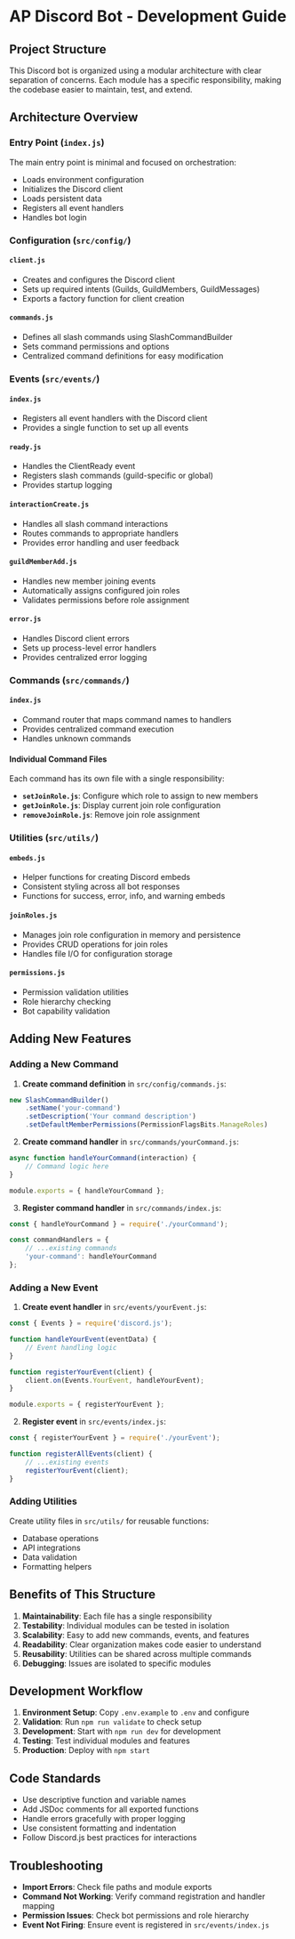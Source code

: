# AP Discord Bot - Development Guide

## Project Structure

This Discord bot is organized using a modular architecture with clear separation of concerns. Each module has a specific responsibility, making the codebase easier to maintain, test, and extend.

## Architecture Overview

### Entry Point (`index.js`)
The main entry point is minimal and focused on orchestration:
- Loads environment configuration
- Initializes the Discord client
- Loads persistent data
- Registers all event handlers
- Handles bot login

### Configuration (`src/config/`)

#### `client.js`
- Creates and configures the Discord client
- Sets up required intents (Guilds, GuildMembers, GuildMessages)
- Exports a factory function for client creation

#### `commands.js`
- Defines all slash commands using SlashCommandBuilder
- Sets command permissions and options
- Centralized command definitions for easy modification

### Events (`src/events/`)

#### `index.js`
- Registers all event handlers with the Discord client
- Provides a single function to set up all events

#### `ready.js`
- Handles the ClientReady event
- Registers slash commands (guild-specific or global)
- Provides startup logging

#### `interactionCreate.js`
- Handles all slash command interactions
- Routes commands to appropriate handlers
- Provides error handling and user feedback

#### `guildMemberAdd.js`
- Handles new member joining events
- Automatically assigns configured join roles
- Validates permissions before role assignment

#### `error.js`
- Handles Discord client errors
- Sets up process-level error handlers
- Provides centralized error logging

### Commands (`src/commands/`)

#### `index.js`
- Command router that maps command names to handlers
- Provides centralized command execution
- Handles unknown commands

#### Individual Command Files
Each command has its own file with a single responsibility:
- **`setJoinRole.js`**: Configure which role to assign to new members
- **`getJoinRole.js`**: Display current join role configuration
- **`removeJoinRole.js`**: Remove join role assignment

### Utilities (`src/utils/`)

#### `embeds.js`
- Helper functions for creating Discord embeds
- Consistent styling across all bot responses
- Functions for success, error, info, and warning embeds

#### `joinRoles.js`
- Manages join role configuration in memory and persistence
- Provides CRUD operations for join roles
- Handles file I/O for configuration storage

#### `permissions.js`
- Permission validation utilities
- Role hierarchy checking
- Bot capability validation

## Adding New Features

### Adding a New Command

1. **Create command definition** in `src/config/commands.js`:
```javascript
new SlashCommandBuilder()
    .setName('your-command')
    .setDescription('Your command description')
    .setDefaultMemberPermissions(PermissionFlagsBits.ManageRoles)
```

2. **Create command handler** in `src/commands/yourCommand.js`:
```javascript
async function handleYourCommand(interaction) {
    // Command logic here
}

module.exports = { handleYourCommand };
```

3. **Register command handler** in `src/commands/index.js`:
```javascript
const { handleYourCommand } = require('./yourCommand');

const commandHandlers = {
    // ...existing commands
    'your-command': handleYourCommand
};
```

### Adding a New Event

1. **Create event handler** in `src/events/yourEvent.js`:
```javascript
const { Events } = require('discord.js');

function handleYourEvent(eventData) {
    // Event handling logic
}

function registerYourEvent(client) {
    client.on(Events.YourEvent, handleYourEvent);
}

module.exports = { registerYourEvent };
```

2. **Register event** in `src/events/index.js`:
```javascript
const { registerYourEvent } = require('./yourEvent');

function registerAllEvents(client) {
    // ...existing events
    registerYourEvent(client);
}
```

### Adding Utilities

Create utility files in `src/utils/` for reusable functions:
- Database operations
- API integrations
- Data validation
- Formatting helpers

## Benefits of This Structure

1. **Maintainability**: Each file has a single responsibility
2. **Testability**: Individual modules can be tested in isolation
3. **Scalability**: Easy to add new commands, events, and features
4. **Readability**: Clear organization makes code easier to understand
5. **Reusability**: Utilities can be shared across multiple commands
6. **Debugging**: Issues are isolated to specific modules

## Development Workflow

1. **Environment Setup**: Copy `.env.example` to `.env` and configure
2. **Validation**: Run `npm run validate` to check setup
3. **Development**: Start with `npm run dev` for development
4. **Testing**: Test individual modules and features
5. **Production**: Deploy with `npm start`

## Code Standards

- Use descriptive function and variable names
- Add JSDoc comments for all exported functions
- Handle errors gracefully with proper logging
- Use consistent formatting and indentation
- Follow Discord.js best practices for interactions

## Troubleshooting

- **Import Errors**: Check file paths and module exports
- **Command Not Working**: Verify command registration and handler mapping
- **Permission Issues**: Check bot permissions and role hierarchy
- **Event Not Firing**: Ensure event is registered in `src/events/index.js`
